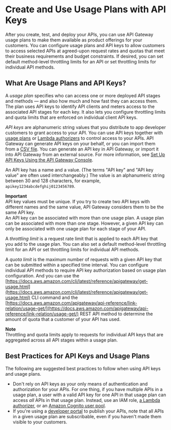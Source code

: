 # Create and Use Usage Plans with API Keys<a name="api-gateway-api-usage-plans"></a>

After you create, test, and deploy your APIs, you can use API Gateway usage plans to make them available as product offerings for your customers\. You can configure usage plans and API keys to allow customers to access selected APIs at agreed\-upon request rates and quotas that meet their business requirements and budget constraints\. If desired, you can set default method\-level throttling limits for an API or set throttling limits for individual API methods\.

## What Are Usage Plans and API Keys?<a name="api-gateway-api-usage-plans-overview"></a>

A *usage plan* specifies who can access one or more deployed API stages and methods — and also how much and how fast they can access them\. The plan uses API keys to identify API clients and meters access to the associated API stages for each key\. It also lets you configure throttling limits and quota limits that are enforced on individual client API keys\.

*API keys* are alphanumeric string values that you distribute to app developer customers to grant access to your API\. You can use API keys together with [usage plans](#api-gateway-api-usage-plans) or [Lambda authorizers](apigateway-use-lambda-authorizer.md) to control access to your APIs\. API Gateway can generate API keys on your behalf, or you can import them from a [CSV file](api-key-file-format.md)\. You can generate an API key in API Gateway, or import it into API Gateway from an external source\. For more information, see [Set Up API Keys Using the API Gateway Console](api-gateway-setup-api-key-with-console.md)\. 

An API key has a name and a value\. \(The terms "API key" and "API key value" are often used interchangeably\.\) The value is an alphanumeric string between 30 and 128 characters, for example, `apikey1234abcdefghij0123456789`\.

**Important**  
API key values must be unique\. If you try to create two API keys with different names and the same value, API Gateway considers them to be the same API key\.  
An API key can be associated with more than one usage plan\. A usage plan can be associated with more than one stage\. However, a given API key can only be associated with one usage plan for each stage of your API\.

A *throttling limit* is a request rate limit that is applied to each API key that you add to the usage plan\. You can also set a default method\-level throttling limit for an API or set throttling limits for individual API methods\.

A *quota limit* is the maximum number of requests with a given API key that can be submitted within a specified time interval\. You can configure individual API methods to require API key authorization based on usage plan configuration\. And you can use the [https://docs.aws.amazon.com/cli/latest/reference/apigateway/get-usage.html](https://docs.aws.amazon.com/cli/latest/reference/apigateway/get-usage.html) CLI command and the [https://docs.aws.amazon.com/apigateway/api-reference/link-relation/usage-get/](https://docs.aws.amazon.com/apigateway/api-reference/link-relation/usage-get/) REST API method to determine the amount of quota that a customer of your API has used\.

**Note**  
Throttling and quota limits apply to requests for individual API keys that are aggregated across all API stages within a usage plan\.

## Best Practices for API Keys and Usage Plans<a name="apigateway-usage-plans-best-practices"></a>

The following are suggested best practices to follow when using API keys and usage plans\.
+ Don't rely on API keys as your only means of authentication and authorization for your APIs\. For one thing, if you have multiple APIs in a usage plan, a user with a valid API key for one API in that usage plan can access *all* APIs in that usage plan\. Instead, use an IAM role, [a Lambda authorizer](apigateway-use-lambda-authorizer.md), or an [Amazon Cognito user pool](apigateway-integrate-with-cognito.md)\.
+ If you're using a [developer portal](apigateway-developer-portal.md) to publish your APIs, note that all APIs in a given usage plan are subscribable, even if you haven't made them visible to your customers\.